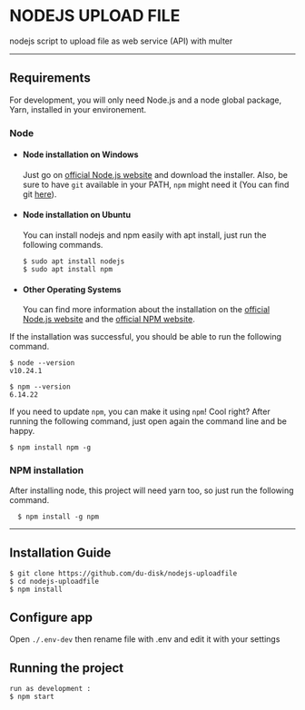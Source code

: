 # NODEJS UPLOAD FILE

nodejs script to upload file as web service (API) with multer  

---
## Requirements

For development, you will only need Node.js and a node global package, Yarn, installed in your environement.

### Node
- #### Node installation on Windows

  Just go on [official Node.js website](https://nodejs.org/) and download the installer.
Also, be sure to have `git` available in your PATH, `npm` might need it (You can find git [here](https://git-scm.com/)).

- #### Node installation on Ubuntu

  You can install nodejs and npm easily with apt install, just run the following commands.

      $ sudo apt install nodejs
      $ sudo apt install npm

- #### Other Operating Systems
  You can find more information about the installation on the [official Node.js website](https://nodejs.org/) and the [official NPM website](https://npmjs.org/).

If the installation was successful, you should be able to run the following command.

    $ node --version
    v10.24.1

    $ npm --version
    6.14.22

If you need to update `npm`, you can make it using `npm`! Cool right? After running the following command, just open again the command line and be happy.

    $ npm install npm -g

###
### NPM installation
  After installing node, this project will need yarn too, so just run the following command.

      $ npm install -g npm

---

## Installation Guide

    $ git clone https://github.com/du-disk/nodejs-uploadfile
    $ cd nodejs-uploadfile
    $ npm install

## Configure app

Open `./.env-dev` then rename file with .env and edit it with your settings

## Running the project

    run as development :
    $ npm start